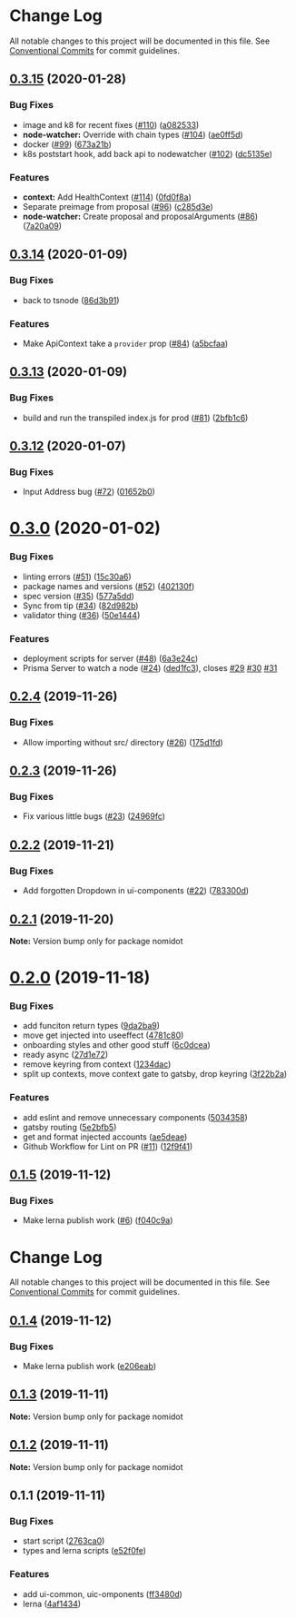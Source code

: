 # Change Log

All notable changes to this project will be documented in this file.
See [Conventional Commits](https://conventionalcommits.org) for commit guidelines.

## [0.3.15](https://github.com/yjkimjunior/Nomidot/compare/v0.3.14...v0.3.15) (2020-01-28)


### Bug Fixes

* image and k8 for recent fixes ([#110](https://github.com/yjkimjunior/Nomidot/issues/110)) ([a082533](https://github.com/yjkimjunior/Nomidot/commit/a0825330738f764e30fb418d2324e50c7a7ffdaf))
* **node-watcher:** Override with chain types ([#104](https://github.com/yjkimjunior/Nomidot/issues/104)) ([ae0ff5d](https://github.com/yjkimjunior/Nomidot/commit/ae0ff5d282860c94cc369b3d0c3eb9047e2492e2))
* docker ([#99](https://github.com/yjkimjunior/Nomidot/issues/99)) ([673a21b](https://github.com/yjkimjunior/Nomidot/commit/673a21b894b52a881e76cb92057266122bfa4cea))
* k8s poststart hook, add back api to nodewatcher ([#102](https://github.com/yjkimjunior/Nomidot/issues/102)) ([dc5135e](https://github.com/yjkimjunior/Nomidot/commit/dc5135e95eb63fd4d8e1b451ff16f1dcb40ac056))


### Features

* **context:** Add HealthContext ([#114](https://github.com/yjkimjunior/Nomidot/issues/114)) ([0fd0f8a](https://github.com/yjkimjunior/Nomidot/commit/0fd0f8a2bf28d4e3f28f518472567bbc905ef0e7))
* Separate preimage from proposal ([#96](https://github.com/yjkimjunior/Nomidot/issues/96)) ([c285d3e](https://github.com/yjkimjunior/Nomidot/commit/c285d3edfd3e827707914106eb4fc093e6b6b094))
* **node-watcher:** Create proposal and proposalArguments ([#86](https://github.com/yjkimjunior/Nomidot/issues/86)) ([7a20a09](https://github.com/yjkimjunior/Nomidot/commit/7a20a09748f4efbc21a4dfdf4baadfd6e60dba9f))





## [0.3.14](https://github.com/yjkimjunior/Nomidot/compare/v0.3.13...v0.3.14) (2020-01-09)


### Bug Fixes

* back to tsnode ([86d3b91](https://github.com/yjkimjunior/Nomidot/commit/86d3b91710ed937474d079adf5a65bc1f1593656))


### Features

* Make ApiContext take a `provider` prop ([#84](https://github.com/yjkimjunior/Nomidot/issues/84)) ([a5bcfaa](https://github.com/yjkimjunior/Nomidot/commit/a5bcfaab28198356fb0e9050c8cb791ae862dad7))





## [0.3.13](https://github.com/yjkimjunior/Nomidot/compare/v0.3.12...v0.3.13) (2020-01-09)


### Bug Fixes

* build and run the transpiled index.js for prod ([#81](https://github.com/yjkimjunior/Nomidot/issues/81)) ([2bfb1c6](https://github.com/yjkimjunior/Nomidot/commit/2bfb1c6ae0ef34eb7dd94637868da0ef6c9069e9))





## [0.3.12](https://github.com/yjkimjunior/Nomidot/compare/v0.3.11...v0.3.12) (2020-01-07)


### Bug Fixes

* Input Address bug ([#72](https://github.com/yjkimjunior/Nomidot/issues/72)) ([01652b0](https://github.com/yjkimjunior/Nomidot/commit/01652b0dcc672b343287aaf3ca3e508943da9ba6))





# [0.3.0](https://github.com/yjkimjunior/Nomidot/compare/v0.2.4...v0.3.0) (2020-01-02)


### Bug Fixes

* linting errors ([#51](https://github.com/yjkimjunior/Nomidot/issues/51)) ([15c30a6](https://github.com/yjkimjunior/Nomidot/commit/15c30a6814e9180feea9c695701ca58a2c2fce49))
* package names and versions ([#52](https://github.com/yjkimjunior/Nomidot/issues/52)) ([402130f](https://github.com/yjkimjunior/Nomidot/commit/402130f75469d75224a7419b53c682e08764e1d4))
* spec version ([#35](https://github.com/yjkimjunior/Nomidot/issues/35)) ([577a5dd](https://github.com/yjkimjunior/Nomidot/commit/577a5ddfa1fcec80249c9f2a050b897443034cdc))
* Sync from tip ([#34](https://github.com/yjkimjunior/Nomidot/issues/34)) ([82d982b](https://github.com/yjkimjunior/Nomidot/commit/82d982b47dc33d52ff4be08de527219987a9e9a8))
* validator thing ([#36](https://github.com/yjkimjunior/Nomidot/issues/36)) ([50e1444](https://github.com/yjkimjunior/Nomidot/commit/50e144479b6ecfe9e52f29714823bf460d7b3b00))


### Features

* deployment scripts for server ([#48](https://github.com/yjkimjunior/Nomidot/issues/48)) ([6a3e24c](https://github.com/yjkimjunior/Nomidot/commit/6a3e24c9997595fba61bb0e617b9a761e523a57a))
* Prisma Server to watch a node ([#24](https://github.com/yjkimjunior/Nomidot/issues/24)) ([ded1fc3](https://github.com/yjkimjunior/Nomidot/commit/ded1fc3114200952d0aa12acc0b3bb6b42601960)), closes [#29](https://github.com/yjkimjunior/Nomidot/issues/29) [#30](https://github.com/yjkimjunior/Nomidot/issues/30) [#31](https://github.com/yjkimjunior/Nomidot/issues/31)





## [0.2.4](https://github.com/yjkimjunior/Nomidot/compare/v0.2.3...v0.2.4) (2019-11-26)


### Bug Fixes

* Allow importing without src/ directory ([#26](https://github.com/yjkimjunior/Nomidot/issues/26)) ([175d1fd](https://github.com/yjkimjunior/Nomidot/commit/175d1fd0541191516f44986c23c5c0ae816015ec))





## [0.2.3](https://github.com/yjkimjunior/Nomidot/compare/v0.2.2...v0.2.3) (2019-11-26)


### Bug Fixes

* Fix various little bugs ([#23](https://github.com/yjkimjunior/Nomidot/issues/23)) ([24969fc](https://github.com/yjkimjunior/Nomidot/commit/24969fc2fcd46456b94f4077859b9ae5632a24b4))





## [0.2.2](https://github.com/yjkimjunior/Nomidot/compare/v0.2.1...v0.2.2) (2019-11-21)


### Bug Fixes

* Add forgotten Dropdown in ui-components ([#22](https://github.com/yjkimjunior/Nomidot/issues/22)) ([783300d](https://github.com/yjkimjunior/Nomidot/commit/783300dc0328683b457eedc068b635b608869911))





## [0.2.1](https://github.com/yjkimjunior/Nomidot/compare/v0.2.0...v0.2.1) (2019-11-20)

**Note:** Version bump only for package nomidot





# [0.2.0](https://github.com/yjkimjunior/Nomidot/compare/v0.1.5...v0.2.0) (2019-11-18)


### Bug Fixes

* add funciton return types ([9da2ba9](https://github.com/yjkimjunior/Nomidot/commit/9da2ba98ffdf89de5593696af868766340cf2084))
* move get injected into useeffect ([4781c80](https://github.com/yjkimjunior/Nomidot/commit/4781c804dc8b8702b62facf5476a5996e59bb8ae))
* onboarding styles and other good stuff ([6c0dcea](https://github.com/yjkimjunior/Nomidot/commit/6c0dcea7f6f4e81d9398dc177176dbfe1f34545b))
* ready async ([27d1e72](https://github.com/yjkimjunior/Nomidot/commit/27d1e72f4e1fc8334ddfbbfbb940a8f59d9ad473))
* remove keyring from context ([1234dac](https://github.com/yjkimjunior/Nomidot/commit/1234dac333971c6619b60e64b6a6a9b9f5b16b70))
* split up contexts, move context gate to gatsby, drop keyring ([3f22b2a](https://github.com/yjkimjunior/Nomidot/commit/3f22b2a72c297f2a5e4cff3b9ba22b60bb9e9009))


### Features

* add eslint and remove unnecessary components ([5034358](https://github.com/yjkimjunior/Nomidot/commit/5034358371f91720889a8d21d808621ba2bbec34))
* gatsby routing ([5e2bfb5](https://github.com/yjkimjunior/Nomidot/commit/5e2bfb58a2ee517135f4210ef8523d453fb015f1))
* get and format injected accounts ([ae5deae](https://github.com/yjkimjunior/Nomidot/commit/ae5deae12932b27e4358705f3b65a1acbc7d1b81))
* Github Workflow for Lint on PR ([#11](https://github.com/yjkimjunior/Nomidot/issues/11)) ([12f9f41](https://github.com/yjkimjunior/Nomidot/commit/12f9f41a222ed3b1855d7dcbceede65796e36c22))





<a name="0.1.5"></a>
## [0.1.5](https://github.com/yjkimjunior/Nomidot/compare/v0.1.3...v0.1.5) (2019-11-12)


### Bug Fixes

* Make lerna publish work ([#6](https://github.com/yjkimjunior/Nomidot/issues/6)) ([f040c9a](https://github.com/yjkimjunior/Nomidot/commit/f040c9a))





# Change Log

All notable changes to this project will be documented in this file.
See [Conventional Commits](https://conventionalcommits.org) for commit guidelines.

## [0.1.4](https://github.com/yjkimjunior/Nomidot/compare/v0.1.3...v0.1.4) (2019-11-12)


### Bug Fixes

* Make lerna publish work ([e206eab](https://github.com/yjkimjunior/Nomidot/commit/e206eab12844a1e32005d9954d11d3239de6c53b))





## [0.1.3](https://github.com/yjkimjunior/Nomidot/compare/v0.1.2...v0.1.3) (2019-11-11)

**Note:** Version bump only for package nomidot





## [0.1.2](https://github.com/yjkimjunior/Nomidot/compare/v0.1.1...v0.1.2) (2019-11-11)

**Note:** Version bump only for package nomidot





## 0.1.1 (2019-11-11)


### Bug Fixes

* start script ([2763ca0](https://github.com/yjkimjunior/Nomidot/commit/2763ca00881e09439ebb222d0f4395412b78a3fa))
* types and lerna scripts ([e52f0fe](https://github.com/yjkimjunior/Nomidot/commit/e52f0feeb5d2a2a8008c34372af189bdda41cff4))


### Features

* add ui-common, uic-omponents ([ff3480d](https://github.com/yjkimjunior/Nomidot/commit/ff3480d914329dbe9a44b6188095465fdec76137))
* lerna ([4af1434](https://github.com/yjkimjunior/Nomidot/commit/4af14342de7c145c164640f17993f11c06244e2c))
